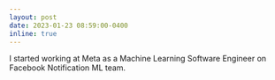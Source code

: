 ```yaml
---
layout: post
date: 2023-01-23 08:59:00-0400
inline: true
---
```


I started working at Meta as a Machine Learning Software Engineer on Facebook Notification ML team.